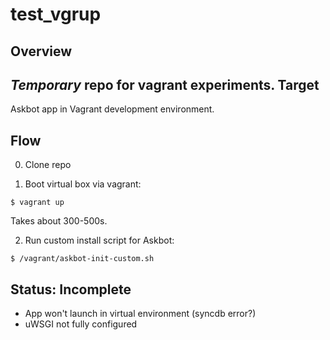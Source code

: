 # test_vgrup
Overview
--------
*Temporary* repo for vagrant experiments.
Target
------
Askbot app in Vagrant development environment.

Flow
----
0. Clone repo

1. Boot virtual box via vagrant:
```
$ vagrant up
```
Takes about 300-500s.

2. Run custom install script for Askbot:
```
$ /vagrant/askbot-init-custom.sh
```
Status: Incomplete
--------------------
- App won't launch in virtual environment (syncdb error?)
- uWSGI not fully configured

